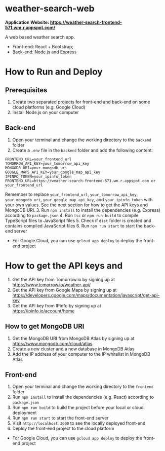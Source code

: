 # weather-search-web
**Application Website: https://weather-search-frontend-571.wm.r.appspot.com/**

A web based weather search app. 
- Front-end: React + Bootstrap;
- Back-end: Node.js and Express

# How to Run and Deploy
## Prerequisites
1. Create two separated projects for front-end and back-end on some cloud platforms (e.g. Google Cloud)
2. Install Node.js on your computer

## Back-end
1. Open your terminal and change the working directory to the `backend` folder
2. Create a `.env` file in the `backend` folder and add the following content:
```
FRONTEND_URL=your_frontend_url
TOMORROW_API_KEY=your_tomorrow_api_key
MONGODB_URI=your_mongodb_uri
GOOGLE_MAPS_API_KEY=your_google_map_api_key
IPINFO_TOKEN=your_ipinfo_token
FRONTEND_URL=https://weather-search-frontend-571.wm.r.appspot.com or your_frontend_url
```
Remember to replace `your_frontend_url`, `your_tomorrow_api_key`, `your_mongodb_uri`, `your_google_map_api_key`, and `your_ipinfo_token` with your own values. See the next section for how to get the API keys and MongoDB URI.
3. Run `npm install` to install the dependencies (e.g. Express) according to `package.json`
4. Run `tsc` or `npm run build` to compile TypeScript files to JavaScript files
5. Check if `dist` folder is created and contains compiled JavaScript files
6. Run `npm run start` to start the back-end server
- For Google Cloud, you can use `gcloud app deploy` to deploy the front-end project

# How to get the API keys and 
1. Get the API key from Tomorrow.io by signing up at https://www.tomorrow.io/weather-api/
2. Get the API key from Google Maps by signing up at https://developers.google.com/maps/documentation/javascript/get-api-key
3. Get the API key from IPinfo by signing up at https://ipinfo.io/account/home

## How to get MongoDB URI
1. Get the MongoDB URI from MongoDB Atlas by signing up at https://www.mongodb.com/cloud/atlas
2. Create a new cluster and a new database in MongoDB Atlas
3. Add the IP address of your computer to the IP whitelist in MongoDB Atlas

## Front-end
1. Open your terminal and change the working directory to the `frontend` folder
2. Run `npm install` to install the dependencies (e.g. React) according to `package.json`
3. Run `npm run build` to build the project before your local or cloud deployment
4. Run `npm run start` to start the front-end server
5. Visit `http://localhost:3000` to see the locally deployed front-end
6. Deploy the front-end project to the cloud platform
- For Google Cloud, you can use `gcloud app deploy` to deploy the front-end project

